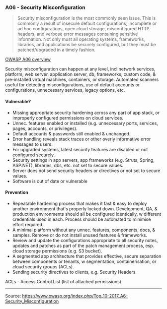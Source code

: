 ### A06 - Security Misconfiguration
>Security misconfiguration is the most commonly seen issue. This is commonly a result of insecure default configurations, incomplete or ad hoc configurations, open cloud storage, misconfigured HTTP headers, and verbose error messages containing sensitive information. Not only must all operating systems, frameworks, libraries, and applications be securely configured, but they must be patched/upgraded in a timely fashion.

[OWASP A06 overview](https://www.owasp.org/index.php/Top_10-2017_A6-Security_Misconfiguration)

Security misconfiguration can happen at any level, incl network services, platform, web server, application server, db, frameworks, custom code, & pre-installed virtual machines, containers, or storage.
Automated scanners useful for detecting misconfigurations, use of default accounts or configurations, unnecessary services, legacy options, etc.

#### Vulnerable?
- Missing appropriate security hardening across any part of app stack, or improperly configured permissions on cloud services.
- Unnec. features enabled or installed (e.g. unnecessary ports, services, pages, accounts, or privileges).
- Default accounts & passwords still enabled & unchanged.
- Error handling reveals stack traces or other overly informative error messages to users.
- For upgraded systems, latest security features are disabled or not configured securely.
- Security settings in app servers, app frameworks (e.g. Struts, Spring, ASP.NET), libraries, dbs, etc. not set to secure values.
- Server does not send security headers or directives or not set to secure values.
- Software is out of date or vulnerable

#### Prevention
- Repeatable hardening process that makes it fast & easy to deploy another environment that's properly locked down. Development, QA, & production environments should all be configured identically, w different credentials used in each. Process should be automated to minimise effort required.
- A minimal platform without any unnec. features, components, docs, & samples. Remove or do not install unused features & frameworks.
- Review and update the configurations appropriate to all security notes, updates and patches as part of the patch management process, esp. cloud storage permissions (e.g. S3 bucket).
- A segmented app architecture that provides effective, secure separation between components or tenants, w segmentation, containerisation, or cloud security groups (ACLs).
- Sending security directives to clients, e.g. Security Headers.

ACLs - Access Control List (list of attached permissions)
____

Source: https://www.owasp.org/index.php/Top_10-2017_A6-Security_Misconfiguration
